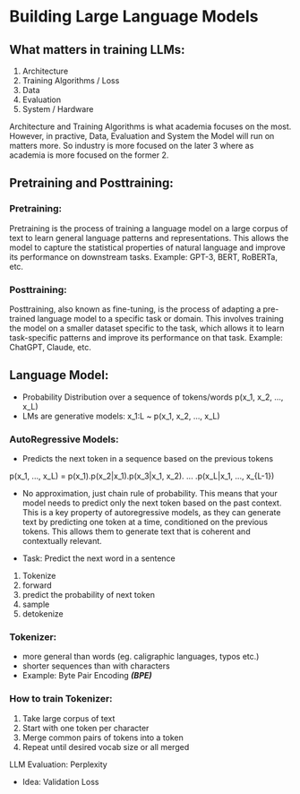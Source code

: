 # Building Large Language Models

## What matters in training LLMs:
1. Architecture
2. Training Algorithms / Loss
3. Data
4. Evaluation
5. System / Hardware

Architecture and Training Algorithms is what academia focuses on the most. However, in practive, Data, Evaluation and System the Model will run on matters more. So industry is more focused on the later 3 where as academia is more focused on the former 2.

## Pretraining and Posttraining:
### Pretraining:
Pretraining is the process of training a language model on a large corpus of text to learn general language patterns and representations. This allows the model to capture the statistical properties of natural language and improve its performance on downstream tasks.
Example: GPT-3, BERT, RoBERTa, etc.

### Posttraining:
Posttraining, also known as fine-tuning, is the process of adapting a pre-trained language model to a specific task or domain. This involves training the model on a smaller dataset specific to the task, which allows it to learn task-specific patterns and improve its performance on that task.
Example: ChatGPT, Claude, etc.

## Language Model:
- Probability Distribution over a sequence of tokens/words p(x_1, x_2, ..., x_L)
- LMs are generative models: x_1:L ~ p(x_1, x_2, ..., x_L)

### AutoRegressive Models:
- Predicts the next token in a sequence based on the previous tokens

p(x_1, ..., x_L) = p(x_1).p(x_2|x_1).p(x_3|x_1, x_2). ... .p(x_L|x_1, ..., x_{L-1})

- No approximation, just chain rule of probability. This means that your model needs to predict only the next token based on the past context. This is a key property of autoregressive models, as they can generate text by predicting one token at a time, conditioned on the previous tokens. This allows them to generate text that is coherent and contextually relevant.

- Task: Predict the next word in a sentence
1. Tokenize
2. forward
3. predict the probability of next token
4. sample
5. detokenize

### Tokenizer:
- more general than words (eg. caligraphic languages, typos etc.)
- shorter sequences than with characters
- Example: Byte Pair Encoding ***(BPE)***

### How to train Tokenizer:
1. Take large corpus of text
2. Start with one token per character
3. Merge common pairs of tokens into a token
4. Repeat until desired vocab size or all merged

LLM Evaluation: Perplexity
- Idea: Validation Loss
